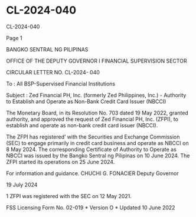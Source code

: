 # CL-2024-040

CL-2024-040

Page 1

BANGKO SENTRAL NG PILIPINAS

OFFICE OF THE DEPUTY GOVERNOR I FINANCIAL SUPERVISION SECTOR

CIRCULAR LETTER NO. CL-2024- 040

To : All BSP-Supervised Financial Institutions

Subject : Zed Financial PH, Inc. (formerly Zed Philippines, Inc.) - Authority to Establish and Operate as Non-Bank Credit Card Issuer (NBCCI)

The Monetary Board, in its Resolution No. 703 dated 19 May 2022, granted authority, and approved the request of Zed Financial PH, Inc. (ZFPI), to establish and operate as non-bank credit card issuer (NBCCI).

The ZFPI has registered’ with the Securities and Exchange Commission (SEC) to engage primarily in credit card business and operate as NBCCI on 8 May 2024. The corresponding Certificate of Authority to Operate as NBCCI was issued by the Bangko Sentral ng Pilipinas on 10 June 2024. The ZFPI started its operations on 25 June 2024.

For information and guidance.  CHUCHI G. FONACIER Deputy Governor

19 July 2024

1 ZFPI was registered with the SEC on 12 May 2021.

FSS Licensing Form No. 02-019 * Version O * Updated 10 June 2022